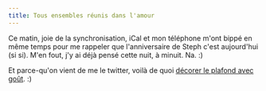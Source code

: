 ```yaml
---
title: Tous ensembles réunis dans l'amour
---
```


Ce matin, joie de la synchronisation, iCal et mon téléphone m'ont bippé en
même temps pour me rappeler que l'anniversaire de Steph c'est aujourd'hui (si
si). M'en fout, j'y ai déjà pensé cette nuit, à minuit. Na. :)

Et parce-qu'on vient de me le twitter, voilà de quoi [décorer le plafond avec
goût](http://tubbypaws.blogspot.com/2008/03/meow-you-can-has-lolcats.html). :)

